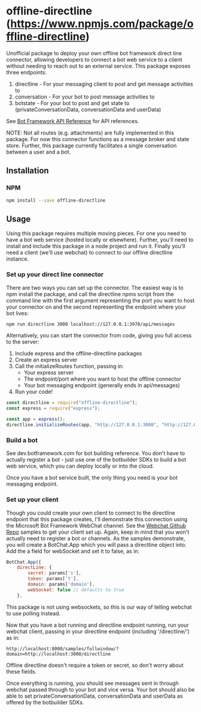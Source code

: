 offline-directline
(https://www.npmjs.com/package/offline-directline)
================
Unofficial package to deploy your own offline bot framework direct line connector, allowing developers to connect a bot web service to a client without needing to reach out to an external service. This package exposes three endpoints: 
1. directline - For your messaging client to post and get message activities to
2. conversation - For your bot to post message activities to
3. botstate - For your bot to post and get state to (privateConversationData, conversationData and userData)

See [Bot Framework API Reference](https://docs.microsoft.com/en-us/bot-framework/rest-api/bot-framework-rest-connector-api-reference) for API references. 

NOTE: Not all routes (e.g. attachments) are fully implemented in this package. For now this connector functions as a message broker and state store. Further, this package currently facilitates a single conversation between a user and a bot.


## Installation

### NPM

```sh
npm install --save offline-directline
```

## Usage
Using this package requires multiple moving pieces. For one you need to have a bot web service (hosted locally or elsewhere). Further, you'll need to install and include this package in a node project and run it. Finally you'll need a client (we'll use webchat) to connect to our offline directline instance. 

### Set up your direct line connector
There are two ways you can set up the connector. The easiest way is to npm install the package, and call the directline npms script from the command line with the first argument representing the port you want to host your connector on and the second representing the endpoint where your bot lives:

```sh
npm run directline 3000 localhost://127.0.0.1:3978/api/messages
```

Alternatively, you can start the connector from code, giving you full access to the server:

1. Include express and the offline-directline packages
2. Create an express server
3. Call the initializeRoutes function, passing in:
    * Your express server
    * The endpoint/port where you want to host the offline connector
    * Your bot messaging endpoint (generally ends in api/messages)
4. Run your code!

```js
const directline = require("offline-directline");
const express = require("express");

const app = express();
directline.initializeRoutes(app, "http://127.0.0.1:3000", "http://127.0.0.1:3978/api/messages");
```

### Build a bot 
See dev.botframework.com for bot building reference. You don't have to actually register a bot - just use one of the botbuilder SDKs to build a bot web service, which you can deploy locally or into the cloud. 

Once you have a bot service built, the only thing you need is your bot messaging endpoint.

### Set up your client
Though you could create your own client to connect to the directline endpoint that this package creates, I'll demonstrate this connection using the Microsoft Bot Framework WebChat channel. See the [Webchat Github Repo](https://github.com/Microsoft/BotFramework-WebChat) samples to get your client set up. Again, keep in mind that you won't actually need to register a bot or channels. As the samples demonstrate, you will create a BotChat.App which you will pass a directline object into. Add the a field for webSocket and set it to false, as in:

```js
BotChat.App({
    directLine: {
        secret: params['s'],
        token: params['t'],
        domain: params['domain'],
        webSocket: false // defaults to true
    },
```
This package is not using websockets, so this is our way of telling webchat to use polling instead. 

Now that you have a bot running and directline endpoint running, run your webchat client, passing in your directline endpoint (including '/directline/') as in:

```
http://localhost:8000/samples/fullwindow/?domain=http://localhost:3000/directline
```
Offline directline doesn't require a token or secret, so don't worry about these fields. 


Once everything is running, you should see messages sent in through webchat passed through to your bot and vice versa. Your bot should also be able to set privateConversationData, conversationData and userData as offered by the botbuilder SDKs.